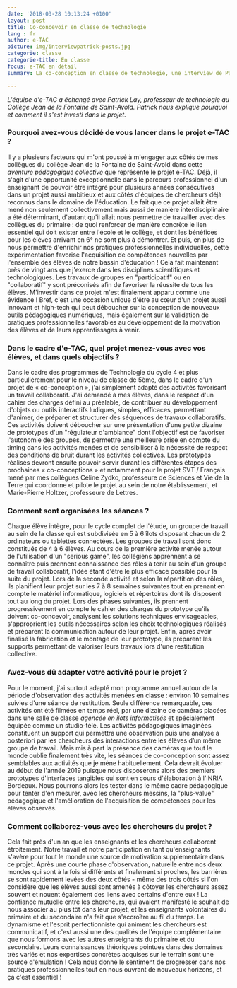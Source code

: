 ```yaml
---
date: '2018-03-28 10:13:24 +0100'
layout: post
title: Co-concevoir en classe de technologie
lang : fr
author: e-TAC
picture: img/interviewpatrick-posts.jpg
categorie: classe
categorie-title: En classe
focus: e-TAC en détail
summary: La co-conception en classe de technologie, une interview de Patrick Lay

---
```

<i>L'équipe d'e-TAC a échangé avec Patrick Lay, professeur de technologie au Collège Jean de la Fontaine de Saint-Avold. Patrick nous explique pourquoi et comment il s'est investi dans le projet.</i>

### Pourquoi avez-vous décidé de vous lancer dans le projet e-TAC ? 
Il y a plusieurs facteurs qui m'ont poussé à m'engager aux côtés de mes collègues du collège Jean de la Fontaine de Saint-Avold dans cette <i>aventure pédagogique collective</i> que représente le projet e-TAC.
Déjà, il s'agit d'une opportunité exceptionnelle dans le parcours professionnel d'un enseignant de pouvoir être intégré pour plusieurs années consécutives dans un projet aussi ambitieux et aux côtés d'équipes de chercheurs déjà reconnus dans le domaine de l'éducation.
Le fait que ce projet allait être mené non seulement collectivement mais aussi de manière interdisciplinaire a été déterminant, d'autant qu'il allait nous permettre de travailler avec des collègues du primaire : de quoi renforcer de manière concrète le lien essentiel qui doit exister entre l'école et le collège, et dont les bénéfices pour les élèves arrivant en 6° ne sont plus à démontrer.
Et puis, en plus de nous permettre d'enrichir nos pratiques professionnelles individuelles, cette expérimentation favorise l'acquisition de compétences nouvelles par l'ensemble des élèves de notre bassin d'éducation !
Cela fait maintenant près de vingt ans que j'exerce dans les disciplines scientifiques et technologiques. Les travaux de groupes en "participatif" ou en "collaboratif" y sont préconisés afin de favoriser la réussite  de  tous les élèves. M'investir dans ce projet m'est finalement apparu comme une évidence !
Bref, c'est une occasion unique d'être au cœur d'un projet aussi innovant et high-tech qui peut déboucher sur la conception de nouveaux outils pédagogiques numériques, mais également sur la validation de pratiques professionnelles favorables au développement de la motivation des élèves et de leurs apprentissages à venir. 

### Dans le cadre d'e-TAC, quel projet menez-vous avec vos élèves, et dans quels objectifs ?
Dans le cadre des programmes de Technologie du cycle 4 et plus particulièrement pour le niveau de classe de 5ème, dans le cadre d'un projet de « co-conception », j'ai simplement adapté des activités favorisant un travail collaboratif.
J'ai demandé à mes élèves, dans le respect d'un cahier des charges défini au préalable, de contribuer au développement d'objets ou outils interactifs ludiques, simples, efficaces, permettant d'animer, de préparer et structurer des séquences de travaux collaboratifs.
Ces activités doivent déboucher sur une présentation d'une petite dizaine de prototypes d'un "régulateur d'ambiance" dont l'objectif est de favoriser l'autonomie des groupes, de permettre une meilleure prise en compte du timing dans les activités menées et de sensibiliser à la nécessité de respect des conditions de bruit durant les activités collectives. Les prototypes réalisés devront ensuite pouvoir servir durant les différentes étapes des prochaines « co-conceptions » et  notamment pour le projet SVT / Français mené par mes collègues Céline Zydko, professeure de Sciences et Vie de la Terre qui coordonne et pilote le projet au sein de notre établissement, et Marie-Pierre Holtzer, professeure de Lettres.

### Comment sont organisées les séances ?
Chaque élève intègre, pour le cycle complet de l'étude, un groupe de travail au sein de la classe qui est subdivisée en 5 à 6 îlots disposant chacun de 2 ordinateurs ou tablettes connectées. Les groupes de travail sont donc constitués de 4 à 6 élèves.
Au cours de la première activité menée autour de l'utilisation d'un "serious game", les collégiens apprennent à se connaître puis prennent connaissance des rôles à tenir au sein d'un groupe de travail collaboratif, l'idée étant d'être le plus efficace possible pour la suite du projet.
Lors de la seconde activité et selon la répartition des rôles, ils planifient leur projet sur les 7 à 8 semaines suivantes tout en prenant en compte le matériel informatique, logiciels et répertoires dont ils disposent tout au long du projet. 
Lors des phases suivantes, ils prennent progressivement en compte le cahier des charges du prototype qu'ils doivent co-concevoir, analysent les solutions techniques envisageables, s'approprient les outils nécessaires selon les choix technologiques réalisés et préparent la communication autour de leur projet.
Enfin, après avoir finalisé la fabrication et le montage de leur prototype, ils préparent les supports permettant de valoriser leurs travaux lors d'une restitution collective. 

### Avez-vous dû adapter votre activité pour le projet ?
Pour le moment, j'ai surtout adapté mon programme annuel autour de la période d'observation des activités menées en classe : environ 10 semaines suivies d'une séance de restitution. 
Seule différence remarquable, ces activités ont été filmées en temps réel, par une dizaine de caméras placées dans une salle de classe <i>agencée en îlots informatisés</i> et spécialement équipée comme un studio-télé. Les activités pédagogiques imaginées constituent un support qui permettra une observation puis une analyse à posteriori par les chercheurs des interactions entre les élèves d’un même groupe de travail. Mais mis à part la présence des caméras que tout le monde oublie finalement très vite, les séances de co-conception sont assez semblables aux activités que je mène habituellement.
Cela devrait évoluer au début de l'année 2019 puisque nous disposerons alors des premiers prototypes d'interfaces tangibles qui sont en cours d'élaboration à l'INRIA Bordeaux. Nous pourrons alors les tester dans le même cadre pédagogique pour tenter d'en mesurer, avec les chercheurs messins, la "plus-value" pédagogique et l'amélioration de l'acquisition de compétences pour les élèves observés. 

### Comment collaborez-vous avec les chercheurs du projet ?
Cela fait près d'un an que les enseignants et les chercheurs collaborent étroitement. Notre travail et notre participation en tant qu'enseignants s'avère pour tout le monde une source de motivation supplémentaire dans ce projet. 
Après une courte phase d'observation, naturelle entre nos deux mondes qui sont à la fois si différents et finalement si proches, les barrières se sont rapidement levées des deux côtés - même des trois côtés si l'on considère que les élèves aussi sont amenés à côtoyer les chercheurs assez souvent et nouent également des liens avec certains d'entre eux !
La confiance mutuelle entre les chercheurs, qui avaient manifesté le souhait de nous associer au plus tôt dans leur projet, et les enseignants volontaires du primaire et du secondaire n'a fait que s'accroître au fil du temps. 
Le dynamisme et l'esprit perfectionniste qui animent les chercheurs est communicatif, et c'est aussi une des qualités de l'équipe complémentaire que nous formons avec les autres enseignants du primaire et du secondaire. Leurs connaissances théoriques pointues dans des domaines très variés et nos expertises concrètes acquises sur le terrain sont une source d'émulation ! Cela nous donne le sentiment de progresser dans nos pratiques professionnelles tout en nous ouvrant de nouveaux horizons, et ça c'est essentiel ! 

